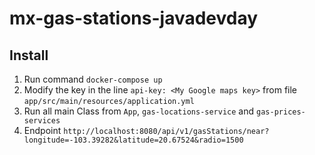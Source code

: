 # mx-gas-stations-javadevday

## Install
1. Run command `docker-compose up`
1. Modify the key in the line `api-key: <My Google maps key>` from file `app/src/main/resources/application.yml`
1. Run all main Class from  `App`, `gas-locations-service` and `gas-prices-services`
1. Endpoint `http://localhost:8080/api/v1/gasStations/near?longitude=-103.39282&latitude=20.67524&radio=1500`
